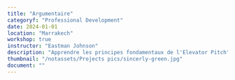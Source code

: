 ```yaml
---
title: "Argumentaire"
categoryf: "Professional Development"
date: 2024-01-01
location: "Marrakech"
workshop: true
instructor: "Eastman Johnson"
description: "Apprendre les principes fondamentaux de l'Elevator Pitch"
thumbnail: "/notassets/Projects pics/sincerly-green.jpg"
document: ""
---
```

